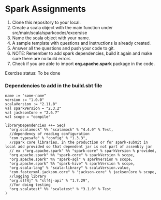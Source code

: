 # **Spark Assignments**

1. Clone this repository to your local.
2. Create a scala object with the main function under src/main/scala/sparkcodes/excersise
3. Name the scala object with your name.
4. A sample template with questions and instructions is already created.
5. Answer all the questions and push your code to git.
6. NOTE: Remember to add spark dependencies, build it again and make sure there are no build errors
7. Check if you are able to import **org.apache.spark** package in the code.

Exercise status: To be done

### **Dependencies to add in the build.sbt file**

```
name := "some-name"
version := "1.0.0"
scalaVersion := "2.11.8"
val sparkVersion = "2.3.2"
val jacksonCore = "2.6.7"
val scope = "compile"

libraryDependencies ++= Seq(
  "org.scalamock" %% "scalamock" % "4.4.0" % Test,
  //dependency of reading configuration
  "com.typesafe" % "config" % "1.3.3",
  //spark core libraries, in the production or for spark-submit in local add provided so that dependent jar is not part of assembly jar
  // ex :"org.apache.spark" %% "spark-core" % sparkVersion % provided,
  "org.apache.spark" %% "spark-core" % sparkVersion % scope,
  "org.apache.spark" %% "spark-sql" % sparkVersion % scope,
  "org.apache.spark" %% "spark-hive" % sparkVersion % scope,
  "org.scala-lang" % "scala-library" % scalaVersion.value,
  "com.fasterxml.jackson.core" % "jackson-core" % jacksonCore % scope,
  //logging library
  "org.slf4j" % "slf4j-api" % "1.7.29",
  //for doing testing
  "org.scalatest" %% "scalatest" % "3.1.0" % Test
)
```
